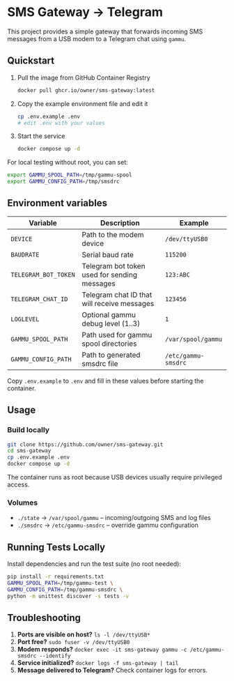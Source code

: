 # SMS Gateway → Telegram

This project provides a simple gateway that forwards incoming SMS messages from a USB modem to a Telegram chat using `gammu`.

## Quickstart
1. Pull the image from GitHub Container Registry
   ```sh
   docker pull ghcr.io/owner/sms-gateway:latest
   ```
2. Copy the example environment file and edit it
   ```sh
   cp .env.example .env
   # edit .env with your values
   ```
3. Start the service
   ```sh
   docker compose up -d
   ```

For local testing without root, you can set:
```sh
export GAMMU_SPOOL_PATH=/tmp/gammu-spool
export GAMMU_CONFIG_PATH=/tmp/smsdrc
```

## Environment variables
| Variable | Description | Example |
|----------|-------------|---------|
| `DEVICE` | Path to the modem device | `/dev/ttyUSB0` |
| `BAUDRATE` | Serial baud rate | `115200` |
| `TELEGRAM_BOT_TOKEN` | Telegram bot token used for sending messages | `123:ABC` |
| `TELEGRAM_CHAT_ID` | Telegram chat ID that will receive messages | `123456` |
| `LOGLEVEL` | Optional gammu debug level (1..3) | `1` |
| `GAMMU_SPOOL_PATH` | Path used for gammu spool directories | `/var/spool/gammu` |
| `GAMMU_CONFIG_PATH` | Path to generated smsdrc file | `/etc/gammu-smsdrc` |

Copy `.env.example` to `.env` and fill in these values before starting the container.

## Usage
### Build locally
```bash
git clone https://github.com/owner/sms-gateway.git
cd sms-gateway
cp .env.example .env
docker compose up -d
```

The container runs as root because USB devices usually require privileged access.

### Volumes
- `./state` → `/var/spool/gammu` – incoming/outgoing SMS and log files
- `./smsdrc` → `/etc/gammu-smsdrc` – override gammu configuration

## Running Tests Locally
Install dependencies and run the test suite (no root needed):
```sh
pip install -r requirements.txt
GAMMU_SPOOL_PATH=/tmp/gammu-test \
GAMMU_CONFIG_PATH=/tmp/gammu-smsdrc \
python -m unittest discover -s tests -v
```

## Troubleshooting
1. **Ports are visible on host?** `ls -l /dev/ttyUSB*`
2. **Port free?** `sudo fuser -v /dev/ttyUSB0`
3. **Modem responds?** `docker exec -it sms-gateway gammu -c /etc/gammu-smsdrc --identify`
4. **Service initialized?** `docker logs -f sms-gateway | tail`
5. **Message delivered to Telegram?** Check container logs for errors.
